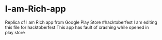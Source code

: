 # I-am-Rich-app
Replica of I am Rich app from Google Play Store 
#hacktoberfest
I am editing this file for hacktoberfest
This app has fault of crashing while opened in play store

